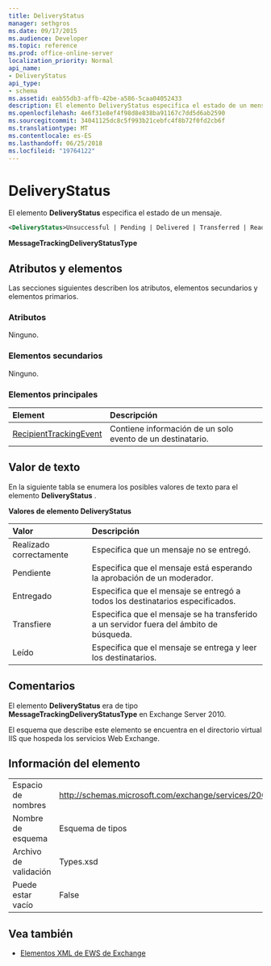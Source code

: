 ```yaml
---
title: DeliveryStatus
manager: sethgros
ms.date: 09/17/2015
ms.audience: Developer
ms.topic: reference
ms.prod: office-online-server
localization_priority: Normal
api_name:
- DeliveryStatus
api_type:
- schema
ms.assetid: eab55db3-affb-42be-a586-5caa04052433
description: El elemento DeliveryStatus especifica el estado de un mensaje.
ms.openlocfilehash: 4e6f31e8ef4f98d8e838ba91167c7dd5d6ab2590
ms.sourcegitcommit: 34041125dc8c5f993b21cebfc4f8b72f0fd2cb6f
ms.translationtype: MT
ms.contentlocale: es-ES
ms.lasthandoff: 06/25/2018
ms.locfileid: "19764122"
---
```

# <a name="deliverystatus"></a>DeliveryStatus

El elemento **DeliveryStatus** especifica el estado de un mensaje. 
  
```XML
<DeliveryStatus>Unsuccessful | Pending | Delivered | Transferred | Read</DeliveryStatus>
```

 **MessageTrackingDeliveryStatusType**
## <a name="attributes-and-elements"></a>Atributos y elementos

Las secciones siguientes describen los atributos, elementos secundarios y elementos primarios.
  
### <a name="attributes"></a>Atributos

Ninguno.
  
### <a name="child-elements"></a>Elementos secundarios

Ninguno.
  
### <a name="parent-elements"></a>Elementos principales

|**Element**|**Descripción**|
|:-----|:-----|
|[RecipientTrackingEvent](recipienttrackingevent.md) <br/> |Contiene información de un solo evento de un destinatario.  <br/> |
   
## <a name="text-value"></a>Valor de texto

En la siguiente tabla se enumera los posibles valores de texto para el elemento **DeliveryStatus** . 
  
**Valores de elemento DeliveryStatus**

|**Valor**|**Descripción**|
|:-----|:-----|
|Realizado correctamente  <br/> |Especifica que un mensaje no se entregó.  <br/> |
|Pendiente  <br/> |Especifica que el mensaje está esperando la aprobación de un moderador.  <br/> |
|Entregado  <br/> |Especifica que el mensaje se entregó a todos los destinatarios especificados.  <br/> |
|Transfiere  <br/> |Especifica que el mensaje se ha transferido a un servidor fuera del ámbito de búsqueda.  <br/> |
|Leído  <br/> |Especifica que el mensaje se entrega y leer los destinatarios.  <br/> |
   
## <a name="remarks"></a>Comentarios

El elemento **DeliveryStatus** era de tipo **MessageTrackingDeliveryStatusType** en Exchange Server 2010. 
  
El esquema que describe este elemento se encuentra en el directorio virtual IIS que hospeda los servicios Web Exchange.
  
## <a name="element-information"></a>Información del elemento

|||
|:-----|:-----|
|Espacio de nombres  <br/> |http://schemas.microsoft.com/exchange/services/2006/types  <br/> |
|Nombre de esquema  <br/> |Esquema de tipos  <br/> |
|Archivo de validación  <br/> |Types.xsd  <br/> |
|Puede estar vacío  <br/> |False  <br/> |
   
## <a name="see-also"></a>Vea también

- [Elementos XML de EWS de Exchange](ews-xml-elements-in-exchange.md)

